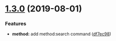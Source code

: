 # [1.3.0](https://github.com/protofire/eth-cli/compare/v1.2.0...v1.3.0) (2019-08-01)


### Features

* **method:** add method:search command ([df7ec98](https://github.com/protofire/eth-cli/commit/df7ec98))
